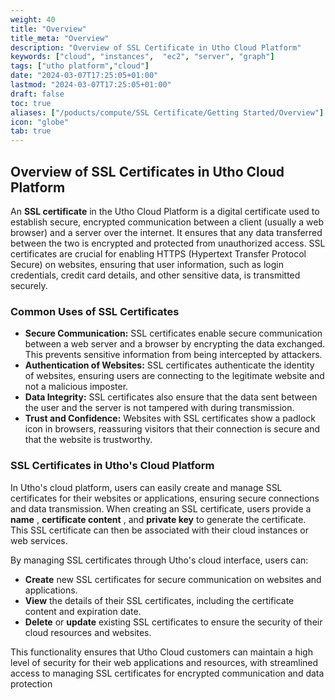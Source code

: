 ```yaml
---
weight: 40
title: "Overview"
title_meta: "Overview"
description: "Overview of SSL Certificate in Utho Cloud Platform"
keywords: ["cloud", "instances",  "ec2", "server", "graph"]
tags: ["utho platform","cloud"]
date: "2024-03-07T17:25:05+01:00"
lastmod: "2024-03-07T17:25:05+01:00"
draft: false
toc: true
aliases: ["/poducts/compute/SSL Certificate/Getting Started/Overview"]
icon: "globe"
tab: true
---
```



## **Overview of SSL Certificates in Utho Cloud Platform**

An **SSL certificate** in the Utho Cloud Platform is a digital certificate used to establish secure, encrypted communication between a client (usually a web browser) and a server over the internet. It ensures that any data transferred between the two is encrypted and protected from unauthorized access. SSL certificates are crucial for enabling HTTPS (Hypertext Transfer Protocol Secure) on websites, ensuring that user information, such as login credentials, credit card details, and other sensitive data, is transmitted securely.

### **Common Uses of SSL Certificates**

* **Secure Communication:** SSL certificates enable secure communication between a web server and a browser by encrypting the data exchanged. This prevents sensitive information from being intercepted by attackers.
* **Authentication of Websites:** SSL certificates authenticate the identity of websites, ensuring users are connecting to the legitimate website and not a malicious imposter.
* **Data Integrity:** SSL certificates also ensure that the data sent between the user and the server is not tampered with during transmission.
* **Trust and Confidence:** Websites with SSL certificates show a padlock icon in browsers, reassuring visitors that their connection is secure and that the website is trustworthy.

### **SSL Certificates in Utho's Cloud Platform**

In Utho's cloud platform, users can easily create and manage SSL certificates for their websites or applications, ensuring secure connections and data transmission. When creating an SSL certificate, users provide a  **name** ,  **certificate content** , and **private key** to generate the certificate. This SSL certificate can then be associated with their cloud instances or web services.

By managing SSL certificates through Utho's cloud interface, users can:

* **Create** new SSL certificates for secure communication on websites and applications.
* **View** the details of their SSL certificates, including the certificate content and expiration date.
* **Delete** or **update** existing SSL certificates to ensure the security of their cloud resources and websites.

This functionality ensures that Utho Cloud customers can maintain a high level of security for their web applications and resources, with streamlined access to managing SSL certificates for encrypted communication and data protection
